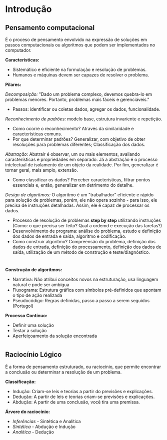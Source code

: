 # Introdução

## Pensamento computacional

É o proceso de pensamento envolvido na expressão de soluções em passos computacionais ou algoritmos que podem ser implementados no computador.

**Características:**
- Sistemático e eficiente na formulação e resolução de problemas.
- Humanos e máquinas devem ser capazes de resolver o problema.

**Pilares:**

*Decomposição:* "Dado um problema complexo, devemos quebra-lo em problemas menores. Portanto, problemas mais fáceis e gerenciáveis."
  - Passos: identificar ou coletas dados, agregar os dados, funcionalidade.
  

*Reconhecimento de padrões:* modelo base, estrutura invariente e repetição.
  - Como ocorre o reconhecimento? Através da similaridade e características comuns.
  - Por que determinar padrões? Generalizar, com objetivo de obter resoluções para problemas diferentes; Classificação dos dados.


*Abstração:* Abstrair é observar, um ou mais elementos, avaliando características e propriedades em separado. Já a abstração é o processo intelectual de isolamento de um objeto da realidade. Por fim, generalizar é tornar geral, mais amplo, extensão.
  - Como classificar os dados? Perceber características, filtrar pontos essenciais e, então, generalizar em detrimento do detalhe.


*Design de algoritmos:* O algoritmo é um "trabalhador" eficiente e rápido para solução de problemas, porém, ele não opera sozinho - para isso, ele precisa de instruções detalhadas. Assim, ele é capaz de processar os dados.
  - Processo de resolução de problemas **step by step** utilizando instruções (Como: o que precisa ser feito? Qual a ordemd e execução das tarefas?)
  - Desenvolvimento de programa: análise do problema, estudo e definição dos dados de entrada e saída, algoritmo e codificação.
  - Como construir algoritmo? Compreensão do problema, definição dos dados de entrada, definição do processamento, definição dos dados de saída, utilização de um método de construção e teste/diagnóstico.

#

  **Construção de algoritmos:**
  - Narrativa: Não atribui conceitos novos na estruturação, usa linguagem natural e pode ser ambígua
  - Fluxograma: Estrutura gráfica com símbolos pré-definidos que apontam o tipo de ação realizada
  - Pseudocódigo: Regras definidas, passo a passo a serem seguidos (Portugol)

**Processo Contínuo:**

- Definir uma solução
- Testar a solução
- Aperfeiçoamento da solução encontrada

#

## Raciocínio Lógico

É a forma de pensamento estruturado, ou raciocínio, que permite encontrar a conclusão ou determinar a resolução de um problema.

**Classificação:**
- Indução: Criam-se leis e teorias a partir do previsões e explicações.
- Dedução: A partir de leis e teorias criam-se previsões e explicações.
- Abdução: A partir de uma conclusão, você tira uma premissa.

**Árvore do raciocínio:**

- *Inferências* - Sintética e Analítica
- *Sintética* - Abdução e Indução
- *Analítica* - Dedução